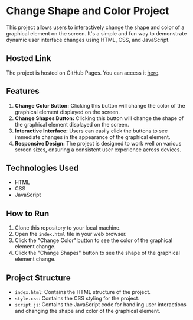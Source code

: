 # Change Shape and Color Project

This project allows users to interactively change the shape and color of a graphical element on the screen. It's a simple and fun way to demonstrate dynamic user interface changes using HTML, CSS, and JavaScript.

## Hosted Link

The project is hosted on GitHub Pages. You can access it [here](https://premgchavan.github.io/change-shape-and-color/).

## Features

1. **Change Color Button:** Clicking this button will change the color of the graphical element displayed on the screen.
2. **Change Shapes Button:** Clicking this button will change the shape of the graphical element displayed on the screen.
3. **Interactive Interface:** Users can easily click the buttons to see immediate changes in the appearance of the graphical element.
4. **Responsive Design:** The project is designed to work well on various screen sizes, ensuring a consistent user experience across devices.

## Technologies Used

- HTML
- CSS
- JavaScript

## How to Run

1. Clone this repository to your local machine.
2. Open the `index.html` file in your web browser.
3. Click the "Change Color" button to see the color of the graphical element change.
4. Click the "Change Shapes" button to see the shape of the graphical element change.


## Project Structure

- `index.html`: Contains the HTML structure of the project.
- `style.css`: Contains the CSS styling for the project.
- `script.js`: Contains the JavaScript code for handling user interactions and changing the shape and color of the graphical element.


